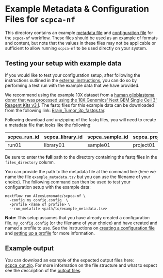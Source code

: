 # Example Metadata & Configuration Files for `scpca-nf`

This directory contains an example [metadata file](../external-data-instructions.md#prepare-the-metadata-file) and [configuration file](../external-data-instructions.md#configuration-files) for the `scpca-nf` workflow. 
These files should be used as an example of formats and content, but note that the values in these files may not be applicable or sufficient to allow running `scpca-nf` to be used directly on your system.

## Testing your setup with example data

If you would like to test your configuration setup, after following the instructions outlined in the [external instructions](../external-data-instructions.md), you can do so by performing a test run with the example data that we have provided.

We recommend using the example 10X dataset from a [human glioblastoma donor that was processed using the 10X Genomics' Next GEM Single Cell 3' Reagent Kits v3.1](https://www.10xgenomics.com/resources/datasets/2-k-sorted-cells-from-human-glioblastoma-multiforme-3-v-3-1-3-1-standard-6-0-0). 
The fastq files for this example data can be downloaded from the following link: [Brain_Tumor_3p_fastqs.tar](https://cf.10xgenomics.com/samples/cell-exp/6.0.0/Brain_Tumor_3p/Brain_Tumor_3p_fastqs.tar).

Following download and unzipping of the fastq files, you will need to create a metadata file that looks like the following: 

| scpca_run_id | scpca_library_id | scpca_sample_id | scpca_project_id | technology | seq_unit | files_directory | 
| ------------ | ---------------- | --------------- | ---------------- | ---------- | -------- | --------------- | 
| run01 | library01 | sample01 | project01 | 10Xv3.1 | cell | /path/to/example_fastq_files | 

Be sure to enter the **full** path to the directory containing the fastq files in the `files_directory` column.

You can provide the path to the metadata file at the command line (here we name the file `example_metadata.tsv` but you can use the filename of your choice).
The following command can then be used to test your configuration setup with the example data: 

```
nextflow run AlexsLemonade/scpca-nf \
  -config my_config.config  \
  -profile <name of profile> \
  --run_metafile <path/to/example_metadata.tsv>
```

**Note:** This setup assumes that you have already created a configuration file, `my_config.config` (or the filename of your choice) and have created and named a profile to use. 
See the instructions on [creating a configuration file](../external-data-instructions.md#configuration-files) and [setting up a profile](../external-data-instructions.md#setting-up-a-profile-in-the-configuration-file) for more information.

## Example output 

You can download an example of the expected output files here: [scpca_out.zip](https://s3.amazonaws.com/scpca-references/example-data/scpca_out.zip). 
For more information on the file structure and what to expect see the description of the [output files](../external-data-instructions.md#output-files). 
